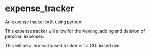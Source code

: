 # expense_tracker
An expense tracker built using python.

This expense tracker will allow for the viewing, adding and deletion of personal expenses.

This will be a terminal based tracker not a GUI based one.